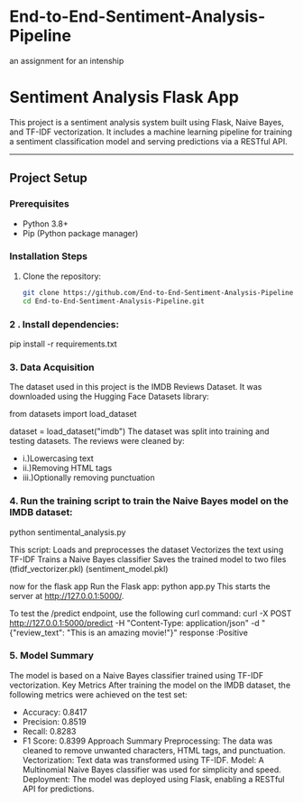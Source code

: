 # End-to-End-Sentiment-Analysis-Pipeline
an assignment for an intenship

# Sentiment Analysis Flask App

This project is a sentiment analysis system built using Flask, Naive Bayes, and TF-IDF vectorization. It includes a machine learning pipeline for training a sentiment classification model and serving predictions via a RESTful API.

---

## Project Setup

### Prerequisites
- Python 3.8+
- Pip (Python package manager)

### Installation Steps
1. Clone the repository:
   ```bash
   git clone https://github.com/End-to-End-Sentiment-Analysis-Pipeline.git
   cd End-to-End-Sentiment-Analysis-Pipeline.git

### 2 . Install dependencies:
pip install -r requirements.txt


 ### 3. Data Acquisition
The dataset used in this project is the IMDB Reviews Dataset. It was downloaded using the Hugging Face Datasets library:

from datasets import load_dataset

dataset = load_dataset("imdb")
The dataset was split into training and testing datasets. The reviews were cleaned by:

- i.)Lowercasing text
- ii.)Removing HTML tags
- iii.)Optionally removing punctuation

### 4. Run the training script to train the Naive Bayes model on the IMDB dataset:

python sentimental_analysis.py

This script:
Loads and preprocesses the dataset
Vectorizes the text using TF-IDF
Trains a Naive Bayes classifier
Saves the trained model to two files (tfidf_vectorizer.pkl) (sentiment_model.pkl)

now for the flask app
Run the Flask app:
python app.py
This starts the server at http://127.0.0.1:5000/.

To test the /predict endpoint, use the following curl command:
curl -X POST http://127.0.0.1:5000/predict -H "Content-Type: application/json" -d "{\"review_text\": \"This is an amazing movie!\"}"
response :Positive

### 5. Model Summary
The model is based on a Naive Bayes classifier trained using TF-IDF vectorization.
Key Metrics
After training the model on the IMDB dataset, the following metrics were achieved on the test set:

- Accuracy: 0.8417
- Precision: 0.8519
- Recall: 0.8283
- F1 Score: 0.8399
Approach Summary
Preprocessing: The data was cleaned to remove unwanted characters, HTML tags, and punctuation.
Vectorization: Text data was transformed using TF-IDF.
Model: A Multinomial Naive Bayes classifier was used for simplicity and speed.
Deployment: The model was deployed using Flask, enabling a RESTful API for predictions.






